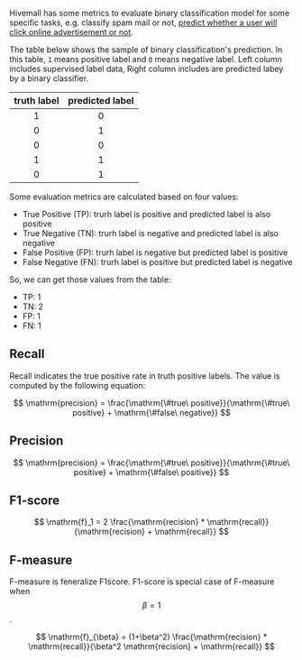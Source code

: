 <!--
  Licensed to the Apache Software Foundation (ASF) under one
  or more contributor license agreements.  See the NOTICE file
  distributed with this work for additional information
  regarding copyright ownership.  The ASF licenses this file
  to you under the Apache License, Version 2.0 (the
  "License"); you may not use this file except in compliance
  with the License.  You may obtain a copy of the License at

    http://www.apache.org/licenses/LICENSE-2.0

  Unless required by applicable law or agreed to in writing,
  software distributed under the License is distributed on an
  "AS IS" BASIS, WITHOUT WARRANTIES OR CONDITIONS OF ANY
  KIND, either express or implied.  See the License for the
  specific language governing permissions and limitations
  under the License.
-->

<!-- toc -->

Hivemall has some metrics to evaluate binary classification model for some specific tasks, 
e.g. classify spam mail or not, [predict whether a user will click online advertisement or not](../binaryclass/general.html).

The table below shows the sample of binary classification's prediction.
In this table, `1` means positive label and `0` means negative label.
Left column includes supervised label data, 
Right column includes are predicted labey by a binary classifier.

| truth label| predicted label |
|:---:|:---:|
| 1 | 0 |
| 0 | 1 |
| 0 | 0 |
| 1 | 1 |
| 0 | 1 |

Some evaluation metrics are calculated based on four values:

- True Positive (TP): trurh label is positive and predicted label is also positive
- True Negative (TN): trurh label is negative and predicted label is also negative
- False Positive (FP): trurh label is negative but predicted label is positive
- False Negative (FN): trurh label is positive but predicted label is negative

So, we can get those values from the table:

- TP: 1
- TN: 2
- FP: 1
- FN: 1

## Recall

Recall indicates the true positive rate in truth positive labels.
The value is computed by the following equation:

$$
\mathrm{precision} = \frac{\mathrm{\#true\ positive}}{\mathrm{\#true\ positive} + \mathrm{\#false\ negative}}
$$


## Precision

$$
\mathrm{precision} = \frac{\mathrm{\#true\ positive}}{\mathrm{\#true\ positive} + \mathrm{\#false\ positive}}
$$

## F1-score

$$
\mathrm{f}_1 = 2 \frac{\mathrm{recision} * \mathrm{recall}}{\mathrm{recision} + \mathrm{recall}}
$$

## F-measure

F-measure is feneralize F1score.
F1-score is special case of F-measure when $$\beta=1$$.

$$
\mathrm{f}_{\beta} = (1+\beta^2) \frac{\mathrm{recision} * \mathrm{recall}}{\beta^2 \mathrm{recision} + \mathrm{recall}}
$$
